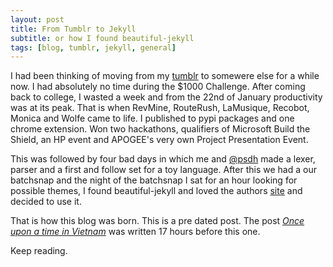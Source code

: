 ```yaml
---
layout: post
title: From Tumblr to Jekyll
subtitle: or how I found beautiful-jekyll
tags: [blog, tumblr, jekyll, general]
---
```


I had been thinking of moving from my [tumblr](https://0x-gyani.tumblr.com) to somewere else for a while now. I had absolutely no time during the $1000 Challenge. After coming back to college, I wasted a week and from the 22nd of January productivity was at its peak. That is when RevMine, RouteRush, LaMusique, Recobot, Monica and Wolfe came to life. I published to pypi packages and one chrome extension. Won two hackathons, qualifiers of Microsoft Build the Shield, an HP event and APOGEE's very own Project Presentation Event.

This was followed by four bad days in which me and [@psdh](https://github.com/psdh) made a lexer, parser and a first and follow set for a toy language. After this we had a our batchsnap and the night of the batchsnap I sat for an hour looking for possible themes, I found beautiful-jekyll and loved the authors [site](http://deanattali.com) and decided to use it.

That is how this blog was born. This is a pre dated post. The post [*Once upon a time in Vietnam*](http://gyani.net/blog/once-upon-a-time-vietnam/) was written 17 hours before this one.


Keep reading.